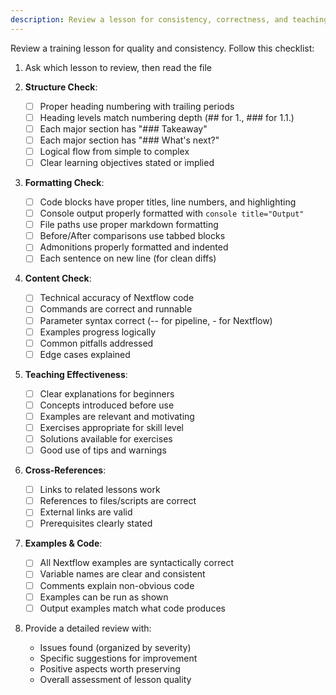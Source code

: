 ```yaml
---
description: Review a lesson for consistency, correctness, and teaching effectiveness
---
```


Review a training lesson for quality and consistency. Follow this checklist:

1. Ask which lesson to review, then read the file

2. **Structure Check**:
   - [ ] Proper heading numbering with trailing periods
   - [ ] Heading levels match numbering depth (## for 1., ### for 1.1.)
   - [ ] Each major section has "### Takeaway"
   - [ ] Each major section has "### What's next?"
   - [ ] Logical flow from simple to complex
   - [ ] Clear learning objectives stated or implied

3. **Formatting Check**:
   - [ ] Code blocks have proper titles, line numbers, and highlighting
   - [ ] Console output properly formatted with `console title="Output"`
   - [ ] File paths use proper markdown formatting
   - [ ] Before/After comparisons use tabbed blocks
   - [ ] Admonitions properly formatted and indented
   - [ ] Each sentence on new line (for clean diffs)

4. **Content Check**:
   - [ ] Technical accuracy of Nextflow code
   - [ ] Commands are correct and runnable
   - [ ] Parameter syntax correct (-- for pipeline, - for Nextflow)
   - [ ] Examples progress logically
   - [ ] Common pitfalls addressed
   - [ ] Edge cases explained

5. **Teaching Effectiveness**:
   - [ ] Clear explanations for beginners
   - [ ] Concepts introduced before use
   - [ ] Examples are relevant and motivating
   - [ ] Exercises appropriate for skill level
   - [ ] Solutions available for exercises
   - [ ] Good use of tips and warnings

6. **Cross-References**:
   - [ ] Links to related lessons work
   - [ ] References to files/scripts are correct
   - [ ] External links are valid
   - [ ] Prerequisites clearly stated

7. **Examples & Code**:
   - [ ] All Nextflow examples are syntactically correct
   - [ ] Variable names are clear and consistent
   - [ ] Comments explain non-obvious code
   - [ ] Examples can be run as shown
   - [ ] Output examples match what code produces

8. Provide a detailed review with:
   - Issues found (organized by severity)
   - Specific suggestions for improvement
   - Positive aspects worth preserving
   - Overall assessment of lesson quality
